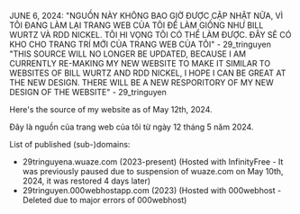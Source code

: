 JUNE 6, 2024: 
"NGUỒN NÀY KHÔNG BAO GIỜ ĐƯỢC CẬP NHẬT NỮA, VÌ TÔI ĐANG LÀM LẠI TRANG WEB CỦA TÔI ĐỂ LÀM GIỐNG NHƯ BILL WURTZ VÀ RDD NICKEL. TÔI HI VỌNG TÔI CÓ THỂ LÀM ĐƯỢC. ĐÂY SẼ CÓ KHO CHO TRANG TRÍ MỚI CỦA TRANG WEB CỦA TÔI" - 29_tringuyen
"THIS SOURCE WILL NO LONGER BE UPDATED, BECAUSE I AM CURRENTLY RE-MAKING MY NEW WEBSITE TO MAKE IT SIMILAR TO WEBSITES OF BILL WURTZ AND RDD NICKEL, I HOPE I CAN BE GREAT AT THE NEW DESIGN. THERE WILL BE A NEW RESPORITORY OF MY NEW DESIGN OF THE WEBSITE" - 29_tringuyen

Here's the source of my website as of May 12th, 2024.

Đây là nguồn của trang web của tôi từ ngày 12 tháng 5 năm 2024.

List of published (sub-)domains:
- 29tringuyena.wuaze.com (2023-present) (Hosted with InfinityFree - It was previously paused due to suspension of wuaze.com on May 10th, 2024, it was restored 4 days later)
- 29tringuyen.000webhostapp.com (2023) (Hosted with 000webhost - Deleted due to major errors of 000webhost)

